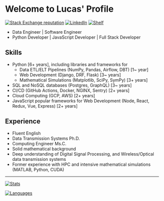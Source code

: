 # Welcome to Lucas' Profile

[![Stack Exchange reputation](https://img.shields.io/badge/Stack_Overflow-FE7A16?style=for-the-badge&logo=stack-overflow&logoColor=white)](https://stackoverflow.com/users/5114495/lucascavalcante)
[![LinkedIn](https://img.shields.io/badge/LinkedIn-0077B5?style=for-the-badge&logo=linkedin&logoColor=white)](https://linkedin.com/in/lucas-cp-cavalcante)
[![Shelf](https://img.shields.io/badge/Shelf-green?style=for-the-badge&logo=bookstack&logoColor=white)](https://github.com/cavalcantelucas/shelf)

- Data Engineer | Software Engineer
- Python Developer | JavaScript Developer | Full Stack Developer

## Skills

- Python [6+ years], including libraries and frameworks for
  - Data ETL/ELT Pipelines (NumPy, Pandas, Airflow, DBT) [1~ year]
  - Web Development (Django, DRF, Flask) [3~ years]
  - Mathematical Simulations (Matplotlib, SciPy, SymPy) [3+ years]
- SQL and NoSQL databases (Postgres, GraphQL) [3~ years]
- CI/CD (GitHub Actions, Docker, NGINX, Sentry) [2+ years]
- Cloud Computing (GCP, AWS) [2+ years]
- JavaScript popular frameworks for Web Development (Node, React, Redux, Vue, Express) [2+ years]

## Experience

- Fluent English
- Data Transmission Systems Ph.D.
- Computing Engineer Ms.C.
- Solid mathematical background
- Deep understanding of Digital Signal Processing, and Wireless/Optical data transmission systems
- Former experience with HPC and intensive mathematical simulations (MATLAB, Python, CUDA)

---

[![Stats](https://github-readme-stats.vercel.app/api?username=cavalcantelucas&count_private=true&show_icons=true&hide=stars)](https://github.com/cavalcantelucas/)

[![Languages](https://github-readme-stats.vercel.app/api/top-langs/?username=cavalcantelucas&layout=compact)](https://github.com/cavalcantelucas/)
